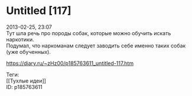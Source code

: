 Untitled [117]
===============

   
 2013-02-25, 23:07   
  Тут шла речь про породы собак, которые можно обучить искать наркотики.   
 Подумал, что наркоманам следует заводить себе именно таких собак (уже обученных).   
    
 <https://diary.ru/~zHz00/p185763611_untitled-117.htm>   
   
 Теги:   
 [[Тухлые идеи]]   
 ID: p185763611